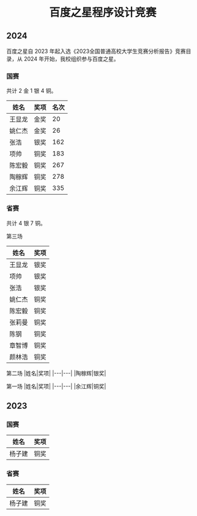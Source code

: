 <center><h1>百度之星程序设计竞赛</h1></center>

## 2024
百度之星自 2023 年起入选《2023全国普通高校大学生竞赛分析报告》竞赛目录，从 2024 年开始，我校组织参与百度之星。

### 国赛
共计 $2$ 金 $1$ 银 $4$ 铜。

|姓名|奖项|名次|
|---|---|---|
|王显龙|金奖|20|
|姚仁杰|金奖|26|
|张浩|银奖|162|
|项帅|铜奖|183|
|陈宏毅|铜奖|267|
|陶稼辉|铜奖|278|
|余江辉|铜奖|335|

### 省赛
共计 $4$ 银 $7$ 铜。

第三场

|姓名|奖项|
|---|---|
|王显龙|银奖|
|项帅|银奖|
|张浩|银奖|
|姚仁杰|铜奖|
|陈宏毅|铜奖|
|张莉曼|铜奖|
|陈钢|铜奖|
|章智博|铜奖|
|颜林浩|铜奖|

第二场
|姓名|奖项|
|---|---|
|陶稼辉|银奖|

第一场
|姓名|奖项|
|---|---|
|余江辉|铜奖|

## 2023

### 国赛

|姓名|奖项|
|---|---|
|杨子建|铜奖|

### 省赛

|姓名|奖项|
|---|---|
|杨子建|铜奖|